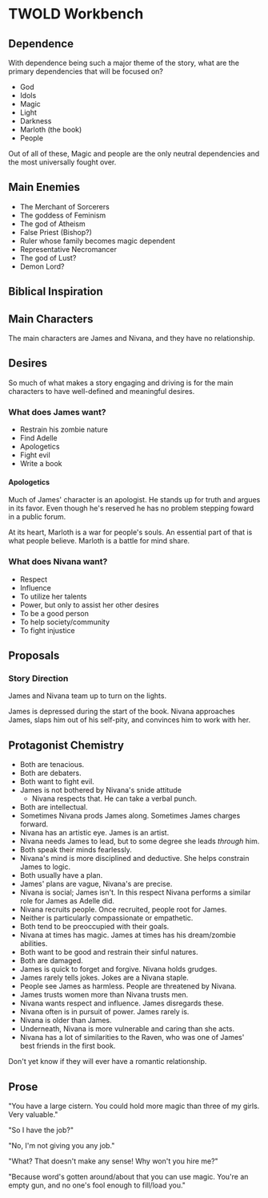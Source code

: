 # TWOLD Workbench

## Dependence

With dependence being such a major theme of the story, what are the primary dependencies that will be focused on?

* God
* Idols
* Magic
* Light
* Darkness
* Marloth (the book)
* People

Out of all of these, Magic and people are the only neutral dependencies and the most universally fought over.

## Main Enemies

* The Merchant of Sorcerers
* The goddess of Feminism
* The god of Atheism
* False Priest (Bishop?)
* Ruler whose family becomes magic dependent
* Representative Necromancer
* The god of Lust?
* Demon Lord?

## Biblical Inspiration

## Main Characters

The main characters are James and Nivana, and they have no relationship.

## Desires

So much of what makes a story engaging and driving is for the main characters to have well-defined and meaningful desires.

### What does James want?

* Restrain his zombie nature
* Find Adelle
* Apologetics
* Fight evil
* Write a book

#### Apologetics

Much of James' character is an apologist.  He stands up for truth and argues in its favor.  Even though he's reserved he has no problem stepping foward in a public forum.

At its heart, Marloth is a war for people's souls.  An essential part of that is what people believe.  Marloth is a battle for mind share.

### What does Nivana want?

- Respect
- Influence
- To utilize her talents
- Power, but only to assist her other desires
- To be a good person
- To help society/community
- To fight injustice

## Proposals

### Story Direction

James and Nivana team up to turn on the lights.

James is depressed during the start of the book.  Nivana approaches James, slaps him out of his self-pity, and convinces him to work with her.

## Protagonist Chemistry

* Both are tenacious.
* Both are debaters.
* Both want to fight evil.
* James is not bothered by Nivana's snide attitude
  * Nivana respects that.  He can take a verbal punch.
* Both are intellectual.
* Sometimes Nivana prods James along.  Sometimes James charges forward.
* Nivana has an artistic eye.  James is an artist.
* Nivana needs James to lead, but to some degree she leads *through* him.
* Both speak their minds fearlessly.
* Nivana's mind is more disciplined and deductive.  She helps constrain James to logic.
* Both usually have a plan.
* James' plans are vague, Nivana's are precise.
* Nivana is social; James isn't.  In this respect Nivana performs a similar role for James as Adelle did.
* Nivana recruits people.  Once recruited, people root for James.
* Neither is particularly compassionate or empathetic.
* Both tend to be preoccupied with their goals.
* Nivana at times has magic.  James at times has his dream/zombie abilities.
* Both want to be good and restrain their sinful natures.
* Both are damaged.
* James is quick to forget and forgive.  Nivana holds grudges.
* James rarely tells jokes.  Jokes are a Nivana staple.
* People see James as harmless.  People are threatened by Nivana.
* James trusts women more than Nivana trusts men.
* Nivana wants respect and influence.  James disregards these.
* Nivana often is in pursuit of power.  James rarely is.
* Nivana is older than James.
* Underneath, Nivana is more vulnerable and caring than she acts.
* Nivana has a lot of similarities to the Raven, who was one of James' best friends in the first book.

Don't yet know if they will ever have a romantic relationship.

## Prose

"You have a large cistern.  You could hold more magic than three of my girls.  Very valuable."

"So I have the job?"

"No, I'm not giving you any job."

"What?  That doesn't make any sense!  Why won't you hire me?"

"Because word's gotten around/about that you can use magic.  You're an empty gun, and no one's fool enough to fill/load you."